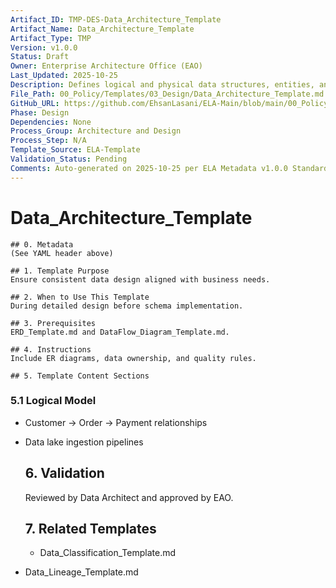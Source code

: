 ```yaml
---
Artifact_ID: TMP-DES-Data_Architecture_Template
Artifact_Name: Data_Architecture_Template
Artifact_Type: TMP
Version: v1.0.0
Status: Draft
Owner: Enterprise Architecture Office (EAO)
Last_Updated: 2025-10-25
Description: Defines logical and physical data structures, entities, and relationships.
File_Path: 00_Policy/Templates/03_Design/Data_Architecture_Template.md
GitHub_URL: https://github.com/EhsanLasani/ELA-Main/blob/main/00_Policy/Templates/03_Design/Data_Architecture_Template.md
Phase: Design
Dependencies: None
Process_Group: Architecture and Design
Process_Step: N/A
Template_Source: ELA-Template
Validation_Status: Pending
Comments: Auto-generated on 2025-10-25 per ELA Metadata v1.0.0 Standards
---
```


# Data_Architecture_Template

    ## 0. Metadata
    (See YAML header above)

    ## 1. Template Purpose
    Ensure consistent data design aligned with business needs.

    ## 2. When to Use This Template
    During detailed design before schema implementation.

    ## 3. Prerequisites
    ERD_Template.md and DataFlow_Diagram_Template.md.

    ## 4. Instructions
    Include ER diagrams, data ownership, and quality rules.

    ## 5. Template Content Sections

### 5.1 Logical Model
- Customer → Order → Payment relationships
- Data lake ingestion pipelines


    ## 6. Validation
    Reviewed by Data Architect and approved by EAO.

    ## 7. Related Templates
    - Data_Classification_Template.md
- Data_Lineage_Template.md